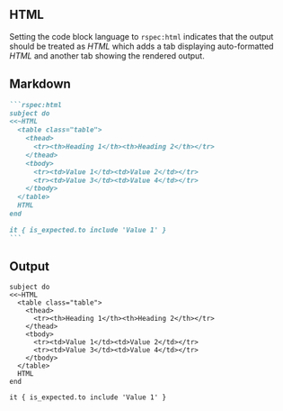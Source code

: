 ## HTML

Setting the code block language to `rspec:html` indicates that the output should be treated as _HTML_ which adds a tab displaying auto-formatted _HTML_ and another tab showing the rendered output.

## Markdown

````markdown
```rspec:html
subject do
<<~HTML
  <table class="table">
    <thead>
      <tr><th>Heading 1</th><th>Heading 2</th></tr>
    </thead>
    <tbody>
      <tr><td>Value 1</td><td>Value 2</td></tr>
      <tr><td>Value 3</td><td>Value 4</td></tr>
    </tbody>
  </table>
  HTML
end

it { is_expected.to include 'Value 1' }
```
````

## Output

```rspec:html
subject do
<<~HTML
  <table class="table">
    <thead>
      <tr><th>Heading 1</th><th>Heading 2</th></tr>
    </thead>
    <tbody>
      <tr><td>Value 1</td><td>Value 2</td></tr>
      <tr><td>Value 3</td><td>Value 4</td></tr>
    </tbody>
  </table>
  HTML
end

it { is_expected.to include 'Value 1' }
```
